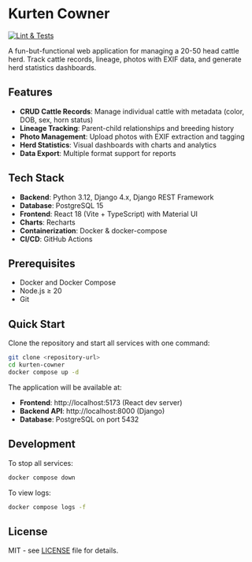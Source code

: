 # Kurten Cowner

[![Lint & Tests](https://github.com/your-username/kurten-cowner/workflows/lint-test/badge.svg?branch=main)](https://github.com/your-username/kurten-cowner/actions?query=workflow%3Alint-test+branch%3Amain)

A fun-but-functional web application for managing a 20-50 head cattle herd. Track cattle records, lineage, photos with EXIF data, and generate herd statistics dashboards.

## Features

- **CRUD Cattle Records**: Manage individual cattle with metadata (color, DOB, sex, horn status)
- **Lineage Tracking**: Parent-child relationships and breeding history
- **Photo Management**: Upload photos with EXIF extraction and tagging
- **Herd Statistics**: Visual dashboards with charts and analytics
- **Data Export**: Multiple format support for reports

## Tech Stack

- **Backend**: Python 3.12, Django 4.x, Django REST Framework
- **Database**: PostgreSQL 15
- **Frontend**: React 18 (Vite + TypeScript) with Material UI
- **Charts**: Recharts
- **Containerization**: Docker & docker-compose
- **CI/CD**: GitHub Actions

## Prerequisites

- Docker and Docker Compose
- Node.js ≥ 20
- Git

## Quick Start

Clone the repository and start all services with one command:

```bash
git clone <repository-url>
cd kurten-cowner
docker compose up -d
```

The application will be available at:
- **Frontend**: http://localhost:5173 (React dev server)
- **Backend API**: http://localhost:8000 (Django)
- **Database**: PostgreSQL on port 5432

## Development

To stop all services:
```bash
docker compose down
```

To view logs:
```bash
docker compose logs -f
```

## License

MIT - see [LICENSE](LICENSE) file for details.